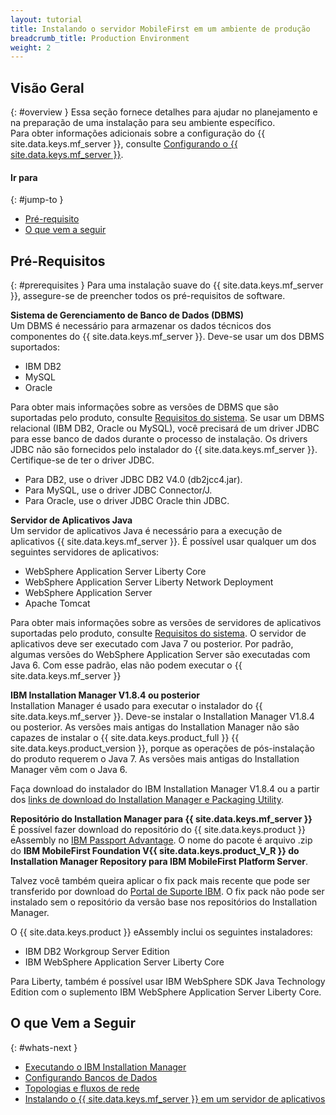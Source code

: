 ```yaml
---
layout: tutorial
title: Instalando o servidor MobileFirst em um ambiente de produção
breadcrumb_title: Production Environment
weight: 2
---
```

<!-- NLS_CHARSET=UTF-8 -->
## Visão Geral
{: #overview }
Essa seção fornece detalhes para ajudar no planejamento e na preparação de uma instalação para seu ambiente específico.  
Para obter informações adicionais sobre a configuração do {{ site.data.keys.mf_server }}, consulte [Configurando o {{ site.data.keys.mf_server }}](server-configuration).

#### Ir para
{: #jump-to }

* [Pré-requisito](#prerequisites)
* [O que vem a seguir](#whats-next)

## Pré-Requisitos
{: #prerequisites }
Para uma instalação suave do {{ site.data.keys.mf_server }}, assegure-se de preencher todos os pré-requisitos de software.

**Sistema de Gerenciamento de Banco de Dados (DBMS)**  
Um DBMS é necessário para armazenar os dados técnicos dos componentes do {{ site.data.keys.mf_server }}. Deve-se usar um dos DBMS suportados:

* IBM DB2 
* MySQL
* Oracle

Para obter mais informações sobre as versões de DBMS que são suportadas pelo produto, consulte [Requisitos do sistema](../../product-overview/requirements). Se usar um DBMS relacional (IBM DB2, Oracle ou MySQL), você precisará de um driver JDBC para esse banco de dados durante o processo de instalação. Os drivers JDBC não são fornecidos pelo instalador do {{ site.data.keys.mf_server }}. Certifique-se de ter o driver JDBC.

* Para DB2, use o driver JDBC DB2 V4.0 (db2jcc4.jar).
* Para MySQL, use o driver JDBC Connector/J.
* Para Oracle, use o driver JDBC Oracle thin JDBC.

**Servidor de Aplicativos Java**  
Um servidor de aplicativos Java é necessário para a execução de aplicativos {{ site.data.keys.mf_server }}. É possível usar qualquer um dos seguintes servidores de aplicativos:

* WebSphere Application Server Liberty Core
* WebSphere Application Server Liberty Network Deployment
* WebSphere Application Server
* Apache Tomcat

Para obter mais informações sobre as versões de servidores de aplicativos suportadas pelo produto, consulte [Requisitos do sistema](../../product-overview/requirements). O servidor de aplicativos deve ser executado com Java 7 ou posterior. Por padrão, algumas versões do WebSphere Application Server são executadas com Java 6. Com esse padrão, elas não podem executar o {{ site.data.keys.mf_server }}

**IBM Installation Manager V1.8.4 ou posterior**  
Installation Manager é usado para executar o instalador do {{ site.data.keys.mf_server }}. Deve-se instalar o Installation Manager V1.8.4 ou posterior. As versões mais antigas do Installation Manager não são capazes de instalar o {{ site.data.keys.product_full }} {{ site.data.keys.product_version }}, porque as operações de pós-instalação do produto requerem o Java 7. As versões mais antigas do Installation Manager vêm com o Java 6.

Faça download do instalador do IBM Installation Manager V1.8.4 ou a partir dos [links de download do Installation Manager e Packaging Utility](http://www.ibm.com/support/docview.wss?uid=swg27025142).

**Repositório do Installation Manager para {{ site.data.keys.mf_server }}**  
É possível fazer download do repositório do {{ site.data.keys.product }} eAssembly no [IBM Passport Advantage](http://www.ibm.com/software/passportadvantage/pao_customers.htm). O nome do pacote é arquivo .zip do **IBM MobileFirst Foundation V{{ site.data.keys.product_V_R }} do Installation Manager Repository para IBM MobileFirst Platform Server**.

Talvez você também queira aplicar o fix pack mais recente que pode ser transferido por download do [Portal de Suporte IBM](http://www.ibm.com/support/entry/portal/product/other_software/ibm_mobilefirst_platform_foundation). O fix pack não pode ser instalado sem o repositório da versão base nos repositórios do Installation Manager.

O {{ site.data.keys.product }} eAssembly inclui os seguintes instaladores:

* IBM DB2 Workgroup Server Edition
* IBM WebSphere Application Server Liberty Core

Para Liberty, também é possível usar IBM WebSphere SDK Java Technology Edition com o suplemento IBM WebSphere Application Server Liberty Core.

## O que Vem a Seguir
{: #whats-next }

* [Executando o IBM Installation Manager](installation-manager)
* [Configurando Bancos de Dados](databases)
* [Topologias e fluxos de rede](topologies)
* [Instalando o {{ site.data.keys.mf_server }} em um servidor de aplicativos](appserver)
